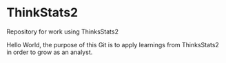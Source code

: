 # ThinkStats2
Repository for work using ThinksStats2

Hello World, the purpose of this Git is to apply learnings from ThinksStats2 in order to grow as an analyst. 
